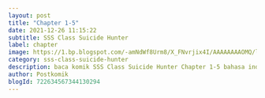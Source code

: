 ```yaml
---
layout: post 
title: "Chapter 1-5"
date: 2021-12-26 11:15:22
subtitle: SSS Class Suicide Hunter
label: chapter
image: https://1.bp.blogspot.com/-amNdWf8Urm8/X_FNvrjix4I/AAAAAAAAOMQ/ls64vTSKN8MPn2-64lbIpzY2SmueVl54gCLcBGAsYHQ/s72-c/sss-class-suicide-hunter-861634-Hnzys1Nu.jpg
category: sss-class-suicide-hunter
description: baca komik SSS Class Suicide Hunter Chapter 1-5 bahasa indonesia 
author: Postkomik
blogId: 722634567344130294
---
```

